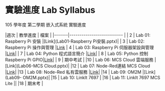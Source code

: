 # 實驗進度 Lab Syllabus

105 學年度 第二學期 嵌入式系統 實驗進度

|週次	|	教學進度							| 檔案 |
|-------|---------------------------		| 
| 2	|	Lab 01: Raspberry Pi 安裝			|[Link](Lab01-Raspberry Pi安裝.pptx)|
| 3	|	Lab 02: Raspberry Pi 操作與管理		|[Link](Lab02-RPi基礎操作與管理.pptx)
| 4	|	Lab 03: Raspberry Pi 伺服器架設與管理	|[Link](Lab03-RPi伺服器管理.pptx)|
| 7	|	Lab 04: Python 程式語言簡介			|[Link](Lab04-Python.pptx)|
| 8	|	Lab 05: Python 控制 Raspberry Pi GPIO|[Link](Lab05-RPi_GPIO.pptx)|
| 9	|	期中考試								|
|10	|	Lab 06: MCS Cloud 雲端服務			|[Link](Lab06-MCS Cloud.pptx)|
|12	|	Lab 07: Node-Red連結 MCS Cloud		|[Link](Lab07-Node-Red.pptx)|
|13 |	Lab 08: Node-Red 私有雲服務			|[Link](Lab08-Node-Red-Server.pptx)|
|14	|	Lab 09: OM2M						|[Link](Lab09- OM2M.pptx)|
|15	|	Lab 10: LinkIt 7697					|
|16	|	Lab 11: LinkIt 7697 MCS Lite 		||
|18	|	期末考								|